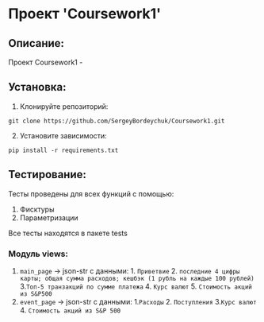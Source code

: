 # Проект 'Coursework1'
 
## Описание:

Проект Coursework1 - 

## Установка:

1. Клонируйте репозиторий:
```commandline
git clone https://github.com/SergeyBordeychuk/Coursework1.git
```
2. Установите зависимости:
```commandline
pip install -r requirements.txt
```

## Тестирование:

Тесты проведены для всех функций с помощью:
1. Фисктуры
2. Параметризации

Все тесты находятся в пакете tests

### Модуль views:
1.  ```main_page``` -> json-str с данными: 1. ```Приветвие``` 2. ```последние 4 цифры карты;
общая сумма расходов;
кешбэк (1 рубль на каждые 100 рублей)``` 3.```Топ-5 транзакций по сумме платежа``` 4. ```Курс валют``` 5. ```Стоимость акций из S&P500```
2. ```event_page``` -> json-str с данными: 1.```Расходы``` 2. ```Поступления``` 3.```Курс валют``` 4. ```Стоимость акций из S&P 500```
